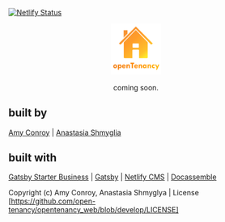 [![Netlify Status](https://api.netlify.com/api/v1/badges/c398bad3-d323-4315-86c3-6bc79bbc5022/deploy-status)](https://app.netlify.com/sites/opentenancy/deploys)
<p align="center"><img src="docs/OTlogo.png"width=20%></p>
  
<p align="center">coming soon.</p>

## built by
[Amy Conroy](https://github.com/amyconroy) | [Anastasia Shmyglia](https://github.com/a-shmyg)

## built with 
[Gatsby Starter Business](https://github.com/v4iv/gatsby-starter-business) | [Gatsby](https://www.gatsbyjs.org) | [Netlify CMS](https://www.netlifycms.org) | [Docassemble](https://docassemble.org)

Copyright (c) Amy Conroy, Anastasia Shmyglya | License [https://github.com/open-tenancy/opentenancy_web/blob/develop/LICENSE]
